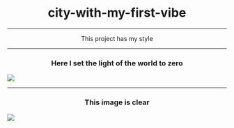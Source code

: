 <!-- 
Firstly I create a div for write the header
-->
<div name="heard" align="center">
  <h1>city-with-my-first-vibe</h1>
  <hr>
  <p>This project has my style</p>
</div>

<hr>

<!--
  Secondly I create a img for images of the project
-->
<h3 align="center">Here I set the light of the world to zero</h3>
<img
  src="https://github.com/DoutorSolo/city-with-my-first-vibe/blob/main/my%20city2.png"
/>

<hr>

<h3 align="center">This image is clear</h3>
<img
  src="https://github.com/DoutorSolo/city-with-my-first-vibe/blob/main/my%20city.png"
/>